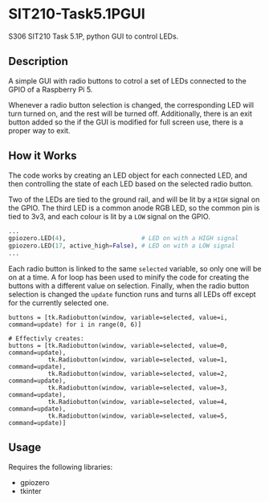 # SIT210-Task5.1PGUI
 S306 SIT210 Task 5.1P, python GUI to control LEDs.

## Description
A simple GUI with radio buttons to cotrol a set of LEDs connected to the GPIO of a Raspberry Pi 5.

Whenever a radio button selection is changed, the corresponding LED will turn turned on, and the rest will be turned off.
Additionally, there is an exit button added so the if the GUI is modified for full screen use, there is a proper way to exit.

## How it Works
The code works by creating an LED object for each connected LED, and then controlling the state of each LED based on the selected radio button.

Two of the LEDs are tied to the ground rail, and will be lit by a `HIGH` signal on the GPIO. The third LED is a common anode RGB LED, so the common pin is tied to 3v3, and each colour is lit by a `LOW` signal on the GPIO.
```python
...
gpiozero.LED(4),                     # LED on with a HIGH signal
gpiozero.LED(17, active_high=False), # LED on with a LOW signal
...
```

Each radio button is linked to the same `selected` variable, so only one will be on at a time. A for loop has been used to minify the code for creating the buttons with a different value on selection. Finally, when the radio button selection is changed the `update` function runs and turns all LEDs off except for the currently selected one.
```
buttons = [tk.Radiobutton(window, variable=selected, value=i, command=update) for i in range(0, 6)]

# Effectivly creates:
buttons = [tk.Radiobutton(window, variable=selected, value=0, command=update),
           tk.Radiobutton(window, variable=selected, value=1, command=update),
           tk.Radiobutton(window, variable=selected, value=2, command=update),
           tk.Radiobutton(window, variable=selected, value=3, command=update),
           tk.Radiobutton(window, variable=selected, value=4, command=update),
           tk.Radiobutton(window, variable=selected, value=5, command=update)]
```

## Usage
Requires the following libraries:
* gpiozero
* tkinter